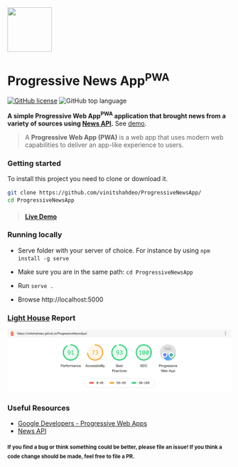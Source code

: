 
<img src="https://www.podfeet.com/blog/wp-content/uploads/2018/08/no-Wifi-service.png" width="100px" height="100px"/>

<h1>Progressive News App<sup>PWA</sup> </h1></a>

[![GitHub license](https://img.shields.io/github/license/vinitshahdeo/ProgressiveNewsApp?logo=github)](https://github.com/vinitshahdeo/ProgressiveNewsApp/blob/master/LICENSE) ![GitHub top language](https://img.shields.io/github/languages/top/vinitshahdeo/ProgressiveNewsApp?logo=javascript)

**A simple Progressive Web App<sup>PWA</sup> application that brought news from a variety of sources using [News API](https://newsapi.org/).** See [demo](https://vinitshahdeo.github.io/ProgressiveNewsApp/).

> A **Progressive Web App (PWA)** is a web app that uses modern web capabilities to deliver an app-like experience to users.

### Getting started

To install this project you need to clone or download it.

```bash
git clone https://github.com/vinitshahdeo/ProgressiveNewsApp/
cd ProgressiveNewsApp
```

> #### [Live Demo](https://vinitshahdeo.github.io/ProgressiveNewsApp/)


### Running locally

- Serve folder with your server of choice. For instance by using `npm install -g serve`

- Make sure you are in the same path: `cd ProgressiveNewsApp`

- Run `serve .`

- Browse http://localhost:5000


### [Light House](https://developers.google.com/web/tools/lighthouse) Report

![Lighthouse report](./images/light-house.png)

### Useful Resources

- [Google Developers - Progressive Web Apps](https://developers.google.com/web/progressive-web-apps/)
- [News API](https://newsapi.org/)

<sub><strong>If you find a bug or think something could be better, please file an issue! If you think a code change should be made, feel free to file a PR.</strong></sub>
